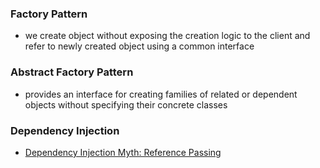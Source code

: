 ### Factory Pattern

- we create object without exposing the creation logic to the client and refer to newly created object using a common interface

### Abstract Factory Pattern

- provides an interface for creating families of related or dependent objects without specifying their concrete classes

### Dependency Injection

- [Dependency Injection Myth: Reference Passing](https://bit.ly/3kLoWK3)
